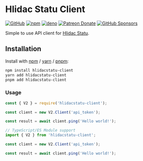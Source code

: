 # Hlidac Statu Client

[![GitHub](https://img.shields.io/github/license/vladfrangu/hlidacstatu-client)](https://github.com/vladfrangu/hlidacstatu-client/blob/main/LICENSE.md)
[![npm](https://img.shields.io/npm/v/hlidacstatu-client?color=crimson&logo=npm)](https://www.npmjs.com/package/hlidacstatu-client)
[![deno](https://img.shields.io/npm/v/hlidacstatu-client?color=blue&label=deno&logo=deno)](https://deno.land/x/discord_api_types)
[![Patreon Donate](https://img.shields.io/badge/patreon-donate-brightgreen.svg?label=Donate%20with%20Patreon&logo=patreon&colorB=F96854&link=https://www.patreon.com/vladfrangu)](https://www.patreon.com/vladfrangu)
[![GitHub Sponsors](https://img.shields.io/badge/patreon-donate-brightgreen.svg?label=Sponsor%20through%20GitHub&logo=github&colorB=F96854&link=https://github.com/sponsors/vladfrangu)](https://github.com/sponsors/vladfrangu)

Simple to use API client for [Hlidac Statu](https://www.hlidacstatu.cz/).

## Installation

Install with [npm](https://www.npmjs.com/) / [yarn](https://yarnpkg.com) / [pnpm](https://pnpm.js.org/):

```sh
npm install hlidacstatu-client
yarn add hlidacstatu-client
pnpm add hlidacstatu-client
```

### Usage

```js
const { V2 } = require('hlidacstatu-client');

const client = new V2.Client('api_token');

const result = await client.ping('Hello world!');
```

```ts
// TypeScript/ES Module support
import { V2 } from 'hlidacstatu-client';

const client = new V2.Client('api_token');

const result = await client.ping('Hello world!');
```
